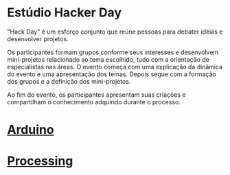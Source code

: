 # Estúdio Hacker Day

"Hack Day" é um esforço conjunto que reúne pessoas para debater idéias e desenvolver projetos.

Os participantes formam grupos conforme seus interesses e desenvolvem mini-projetos relacionado ao tema escolhido, tudo com a orientação de especialistas nas áreas.
O evento começa com uma explicação da dinâmica do evento e uma apresentação dos temas. Depois segue com a formação dos grupos e a definição dos mini-projetos.

Ao fim do evento, os participantes apresentam suas criações e compartilham o conhecimento adquirido durante o processo.

# [Arduino](arduino)

# [Processing](processing)

